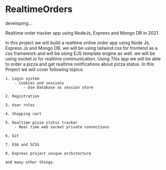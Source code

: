 # RealtimeOrders
developing...

Realtime order tracker app using NodeJs, Express and Mongo DB in 2021.

In this project we will build a realtime online order app using Node Js, Express Js and Mongo DB. we will be using tailwind css for frontend as a css framework and will be using EJS template engine as well. we will be using socket.io for realtime communication.
Using This app we will be able to order a pizza and get realtime notifications about pizza status. 
In this Project we will cover following topics: 
    
    1. Login system
        - Cookies and sessions
            - Use Database as session store 
            
    2. Registration 
    
    3. User roles
    
    4. Shopping cart 
    
    5. Realtime pizza status tracker 
        - Real time web socket private connections
        
    6. Git 
    
    7. ES6 and SCSS
    
    8. Express project unique architecture
    
    and many other things. 
